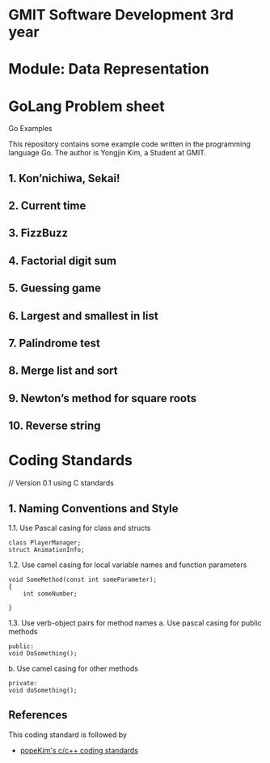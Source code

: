 # GMIT Software Development 3rd year
# Module: Data Representation
# GoLang Problem sheet

Go Examples

This repository contains some example code written in the programming language Go. The author is Yongjin Kim, a Student at GMIT.

## 1. Kon’nichiwa, Sekai!
## 2. Current time
## 3. FizzBuzz
## 4. Factorial digit sum
## 5. Guessing game
## 6. Largest and smallest in list
## 7. Palindrome test
## 8. Merge list and sort
## 9. Newton’s method for square roots
## 10. Reverse string


# Coding Standards
// Version 0.1 using C standards

## 1. Naming Conventions and Style
1.1. Use Pascal casing for class and structs
    
    class PlayerManager;
    struct AnimationInfo;

1.2. Use camel casing for local variable names and function parameters
    
    void SomeMethod(const int someParameter);
    {
        int someNumber;
    
    }

1.3. Use verb-object pairs for method names
a.	Use pascal casing for public methods
        
    public:
    void DoSomething();

b.	Use camel casing for other methods
        
    private:
    void doSomething();

## References
This coding standard is followed by
* [popeKim's c/c++ coding standards](https://docs.google.com/document/d/1cT8EPgMXe0eopeHvwuFmbHG4TJr5kUmcovkr5irQZmo/edit#heading=h.r2n9mhxbh2gg)